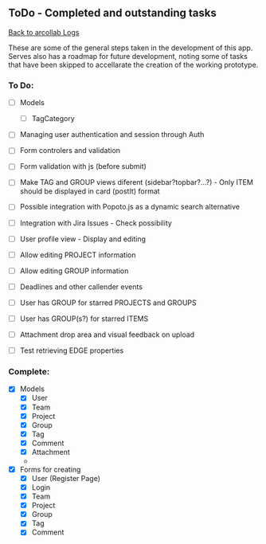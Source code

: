 ## ToDo - Completed and outstanding tasks

[Back to arcollab Logs](/README.md)

These are some of the general steps taken in the development of this app. Serves also has a roadmap for future development, noting some of tasks that have been skipped to accellarate the creation of the working prototype.

### To Do:

- [ ] Models
	- [ ] TagCategory
	
- [ ] Managing user authentication and session through Auth
- [ ] Form controlers and validation
- [ ] Form validation with js (before submit)
- [ ] Make TAG and GROUP views diferent (sidebar?topbar?...?) - Only ITEM should be displayed in card (postIt) format
- [ ] Possible integration with Popoto.js as a dynamic search alternative
- [ ] Integration with Jira Issues - Check possibility
- [ ] User profile view - Display and editing
- [ ] Allow editing PROJECT information
- [ ] Allow editing GROUP information 
- [ ] Deadlines and other callender events
- [ ] User has GROUP for starred PROJECTS and GROUPS
- [ ] User has GROUP(s?) for starred ITEMS
- [ ] Attachment drop area and visual feedback on upload
- [ ] Test retrieving EDGE properties


### Complete:

- [x] Models
	- [x] User
	- [x] Team
	- [x] Project
	- [x] Group
	- [x] Tag
	- [x] Comment
	- [x] Attachment
	- 
- [x] Forms for creating
	- [x] User (Register Page)
	- [x] Login
	- [x] Team
	- [x] Project
	- [x] Group
	- [x] Tag
	- [x] Comment